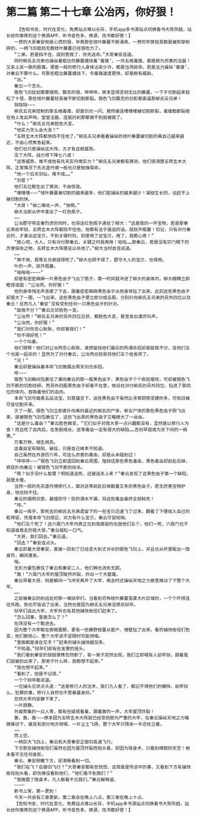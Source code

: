 # 第二篇 第二十七章 公冶丙，你好狠！
        【告知书友，时代在变化，免费站点难以长存，手机app多书源站点切换看书大势所趋，站长给你推荐的这个换源APP，听书音色多、换源、找书都好使！】
       一旁的大哥秦安倒是心慌的很，毕竟那些枝叶藤蔓不断涌来，一旁的牢房轻易都是被刺穿粉碎的，一柄飞剑抵挡无数枝叶藤蔓已经很吃力了。
       “二弟，若是挡不住，就别管我了，你先逃命。”大哥秦安连道。
       同时柳氏五兄弟也操纵着粗壮的藤蔓缠绕着‘毒锥’，一共五根毒锥，都是颇为厉害的法器！又染上巫一脉的剧毒。便是一般的修行人身体沾染少许，都是当场毙命。若是法力操纵‘毒锥’，对秦云不算什么。可那些粗壮藤蔓缠绕下，令毒锥速度更快，却是颇有威胁。
       “出。”
       秦云一个念头。
       银色飞剑犹如蒙蒙烟雨，飘忽的很，哗哗哗，原本显得坚韧无比的藤蔓，一下子切割起来轻松了十倍，那些枝叶藤蔓轻易被不断切割断裂。银色飞剑飘忽的剑影都直逼那柳氏五兄弟！
       铛铛铛~~~
       柳氏五兄弟控制的那五根毒锥，却是剑光一闪，竟然接连噗噗噗被切割断裂，毒锥都断裂砸在地上发出声响，堂堂法器，连抵抗刹那都做不到就被毁了。
       “什么！”柳氏五兄弟脸色大变。
       “他实力怎么会大涨？”
       “五转玄木大阵都快挡不住他了。”柳氏五兄弟看着操纵的枝叶藤蔓被切割的离自己越来越近，不由心慌焦急起来。
       他们也只是操纵这大阵，方才有这般威势。
       没了大阵，战力得下降七八成！
       “这等威势，难不成他有先天实丹境实力？”柳氏五兄弟都有猜测，他们很清楚五转玄木大阵，正常情况下先天虚丹境一般也只是勉强保命。
       “他一个后天剑仙，难不成……”
       “剑意？”
       他们五位都生出了猜测，不由惊骇。
       “噗噗噗~~~”枝叶藤蔓被切割的越来越多，他们能操纵的越来越少！凝结生长的，远赶不上被切割的快。
       “大哥！”柳二嘶吼一声，“快啊。”
       柳大当即从怀中拿出了一红色瓶子。
       ……
       公冶郡守带走秦烈虎的同时，也将这红色瓶子递给了柳大：“这是我的一件宝物，若是那秦云来劫牢狱，五转玄木大阵都挡不住他，他都有法子遁逃的话。就拔开瓶塞！切记，只有对付秦云时，才拿出这宝贝，不到关键时刻，别使用了这宝贝，用了，我都心疼！”
       “放心吧，大人，只有对付那秦云，关键之时我再用！哈哈……那秦云，若是没有宗门赐下的厉害保命之物，五转玄木大阵便足以杀他了。”柳大当时自信说道。
       ……
       “再不用，我等五兄弟就得死了。”柳大也顾不得了，郡守大人的宝贝，也得用。
       卟的一声，拔开瓶塞。
       “嗡嗡嗡~~~~”
       却是有密密麻麻一片黑色虫子飞出了瓶子，第一时间就冲进了柳大的身体内，柳大眼睛立即瞪得滚圆：“公冶丙，你好狠！”
       他的身体悄无声息瘪了下去，跟着密密麻麻黑色虫子从他身体钻了出来，此刻这些黑色虫子却是大了一圈，一飞出来，这些黑色虫子便立即分成五股，分别扑向柳氏五兄弟的另外四位以及秦云！反而凡人‘秦安’没有受到任何一只黑色虫子的针对。
       “敌我不分？”秦云见状脸色一变。
       “公冶丙！”柳氏五兄弟的另外四位见状，都脸色大变，甚至发出凄厉叫声。
       “公冶丙，你好狠！”
       “我们对你忠心耿耿，你却害我们！”
       “你不得好死！”
       一个个叫着。
       他们恨啊！他们对公冶丙忠心耿耿，谁想留给他们最后的所谓杀招却是敌我不分，连他们五个也是一起杀的！显然为了对付秦云，公冶丙也轻易将他们五个给舍弃了。
       “灭！”
       秦云却是操纵着本命飞剑施展出周天剑光杀招。
       呼~~~
       银色飞剑瞬间包裹住了袭向秦云的那一股黑色虫子，黑色虫子个个疯狂噬咬，可却被银色飞剑不断的切割绞碎。而另外四股黑色虫子却毫不在意，依旧在对付柳氏的另外四位，钻进了那四位的体内，吞吸着他们的血肉。
       本命飞剑可媲美五品法宝，剑意蕴含下，这些黑色虫子虽然比寻常铜铁坚硬的多，可依旧被尽皆切割开来。
       灭了一股，银色飞剑立即直扑向离的最近的柳五的尸体，柳五尸体的那些黑色虫子刚飞出来，就被银色飞剑包裹住了，这些飞出来的黑色虫子又略微大了一丝丝。
       “这是什么毒虫？”秦云脸色微变，“它们似乎对我大哥一点兴趣都没有，显然是以修行人为食！而且吃了血肉后，在急剧成长。这等毒虫一定有很大的缺陷……否则早就成为天下间的一祸害。”
       万事万物，相生相克。
       这毒虫定有缺陷，破绽，只是自己根本不知道。
       自己虽然在外游历六年，可这么厉害的毒虫，却是从未碰到过！
       “呼呼呼~~~”银色飞剑立即退回到秦云周围，阻挡住那些黑色毒虫，黑色毒虫却前赴后继，疯狂扑向秦云！被银色飞剑不断的绞杀。
       “嗯？似乎没什么智慧？明知道送死，还接连杀上来？”秦云发现了这黑色虫子第一个缺陷，就是太傻。
       当然一般的先天虚丹境修行人，面对这等前赴后继数量又多的黑色虫子，若无厉害宝物护身，怕也挡不住。
       秦云的烟雨剑意，最擅防守！防的滴水不漏，将这些毒虫最终全部耗死！
       “呼。”
       秦云一挥手，那死去的柳氏五兄弟遗留下的一些宝贝迅速飞了过来，翻看了下便收入自己的乾坤袋，凭借本命飞剑感应，对方有什么宝贝，秦云尽皆知晓。
       “他们五个死了！这六扇门大牢内真正见到我面容的也就他们五个，他们一死，六扇门也不知道谁救走的我大哥。”秦云暗松一口气。
       “大哥，我们回去。”秦云道。
       “回去？”秦安连点头。
       秦云抓着大哥秦安，直接一跃到了已经变大到丈许长的银色飞剑上，并且也从怀里取出一隐身符，瞬间激发。
       嗡。
       无形力量包裹住了秦云和秦安二人，他们俩也消失无踪。
       “轰！”六扇门大牢的屋顶陡然炸裂，炸出一个大窟窿。
       秦云带着大哥，则是瞬间一飞冲天离开了大牢，离去时还操纵天地之力故意推动了下整个大牢。
       ……
       之前被秦云扔到远处的那一堆狱卒们，当看到恐怖枝叶藤蔓笼罩大片区域时，一个个吓得连往外跑，倒也尽皆逃了出来，当然也是因为柳氏五兄弟没想杀狱卒。
       狱卒们逃出大牢，大牢外也有其他捕快衙役们赶来了。
       “怎么回事，里面怎么了？”
       在场没有一个敢进去。
       因为整个大牢都在微微震颤，更有一些藤野枝蔓从窗户、墙壁钻了出来，看的捕快衙役们色变，他们都担心，整个大牢说不定随时可能倾塌。
       “里面都是谁在交手？”赶来的捕头捕快越加多。
       “不知道。”狱卒们却有些发蒙的摇头。
       “我们看到秦安的锁链镣铐忽然断了，有一男子突然出现，我们立即喊有人劫牢狱，跟着我们就被扔出来了。那男子什么样，我都想不起来。”
       “我也想不起来。”
       “看到了，但是不记得。”
       一个个狱卒都说道。
       一位捕头见状点头道：“这是修行人的法术，我们凡人看了，都记不得他们的模样。劫牢狱么，犯罪的事，修行人自然也不愿暴露身份。”
       忽然大牢内安静下来了。
       一片寂静。
       外面聚集的一众人等，都有些疑惑看着，跟着轰的一声，大牢屋顶炸裂！
       轰，轰，轰~~~原本因为五转玄木大阵就已经受损颇为严重的大牢，在秦云操纵天地之力略微推动下，接连有部分地方倾塌，一片尘土飞扬，整个大牢只残余一半还屹立着。
       ……
       而上空。
       一柄巨大飞剑上，秦云和大哥秦安正御剑高速飞行。
       下方那些捕快衙役们虽然也因为屋顶炸裂而抬头看，却因为隐身术，只看到晴朗的天空！根本看不见任何身影。
       秦云、秦安俯瞰下方，却清晰看到一切。
       “我们在飞？在御剑飞行？”大哥秦安都有些恍惚，这简直是传说中的事，又看到下方有捕快衙役抬头看，却仿佛没看到他们，“他们看不到我们？”
       “我施展了隐身术，凡人都看不见我们。”秦云解释道。
       ————
       新书上架，第一更到！
       今天一共会有三章更新，第二章会在晚上八点，第三章在晚上十点。
       【告知书友，时代在变化，免费站点难以长存，手机app多书源站点切换看书大势所趋，站长给你推荐的这个换源APP，听书音色多、换源、找书都好使！】
